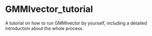 # GMMIvector_tutorial
A tutorial on how to run GMMIvector by yourself, including a detailed introduction about the whole process.

